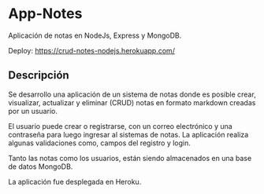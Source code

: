 # App-Notes

Aplicación de notas en NodeJs, Express y MongoDB. 

Deploy: https://crud-notes-nodejs.herokuapp.com/

## Descripción

Se desarrollo una aplicación de un sistema de notas donde es posible crear, visualizar, actualizar y eliminar (CRUD) notas en formato markdown creadas por un usuario.

El usuario puede crear o registrarse, con un correo electrónico y una contraseña para luego ingresar al sistemas de notas. La aplicación realiza algunas validaciones como, campos del registro y login.

Tanto las notas como los usuarios, están siendo almacenados en una base de datos MongoDB.

La aplicación fue desplegada en Heroku.
